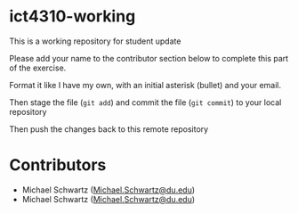 # ict4310-working
This is a working repository for student update

Please add your name to the contributor section below to complete this part of the exercise.

Format it like I have my own, with an initial asterisk (bullet) and your email.

Then stage the file (`git add`) and commit the file (`git commit`) to your local repository

Then push the changes back to this remote repository

Contributors
============

* Michael Schwartz (Michael.Schwartz@du.edu)
* Michael Schwartz (Michael.Schwartz@du.edu)

